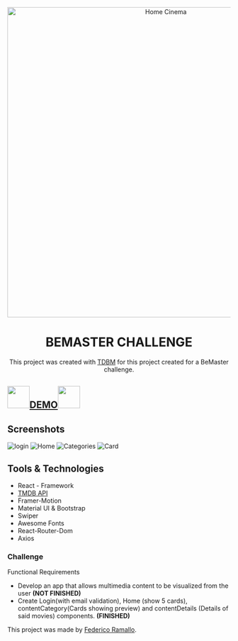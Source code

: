 <p align="center">
    <img alt="Home Cinema" src="https://fontmeme.com/permalink/220824/21ad60813ead7f189384e600cde2bd44.png" width="700">
</p>

<div align="center">

<div align="center">
  <h1>BEMASTER CHALLENGE</h1> 
  <p align="center">
    This project was created with <a href="https://www.themoviedb.org/">TDBM</a> for this project created for a BeMaster challenge.
  </p>
</div>

</div>

## <img src="https://cdn.icon-icons.com/icons2/3063/PNG/512/popcorn_cinema_icon_190843.png" width="50px"/><a href="https://netflix-ramallo.netlify.app/" target="_blank">DEMO</a><img src="https://cdn.icon-icons.com/icons2/3063/PNG/512/popcorn_cinema_icon_190843.png" width="50px"/>
## Screenshots
<img src="https://i.ibb.co/RNgxG5F/Proyecto1.png" target="_blank" alt="login"/>
<img src="https://i.ibb.co/p47s1Mp/Proyecto2.png" target="_blank" alt="Home"/>
<img src="https://i.ibb.co/qYML5Gm/Proyecto3.png" target="_blank" alt="Categories"/>
<img src="https://i.ibb.co/60MH3Wk/Proyecto4.png" target="_blank" alt="Card"/>


## Tools & Technologies 
- React - Framework
- [TMDB API](https://www.themoviedb.org/) 
- Framer-Motion
- Material UI & Bootstrap
- Swiper
- Awesome Fonts
- React-Router-Dom
- Axios

### Challenge

Functional Requirements

* Develop an app that allows multimedia content to be visualized from the user **(NOT FINISHED)**
* Create Login(with email validation), Home (show 5 cards), contentCategory(Cards showing preview) and contentDetails (Details of said movies) components. **(FINISHED)**


This project was made by [Federico Ramallo](https://github.com/Fede-Ramallo).